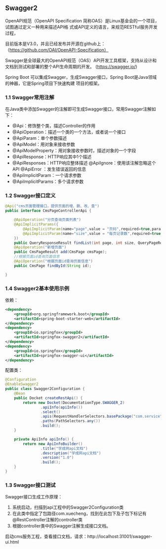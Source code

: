 ## Swagger2

OpenAPI规范（OpenAPI Specification 简称OAS）是Linux基金会的一个项目，试图通过定义一种用来描述API格
式或API定义的语言，来规范RESTful服务开发过程，

目前版本是V3.0，并且已经发布并开源在github上：（https://github.com/OAI/OpenAPI-Specification）

Swagger是全球最大的OpenAPI规范（OAS）API开发工具框架，支持从设计和文档到测试和部署的整个API生命周期的开发。 (https://swagger.io/)

Spring Boot 可以集成Swagger，生成Swagger接口，Spring Boot是Java领域的神器，它是Spring项目下快速构建
项目的框架。

### 1.1 Swagger常用注解	

在Java类中添加Swagger的注解即可生成Swagger接口，常用Swagger注解如下：

- @Api：修饰整个类，描述Controller的作用 
- @ApiOperation：描述一个类的一个方法，或者说一个接口
- @ApiParam：单个参数描述 
- @ApiModel：用对象来接收参数 
- @ApiModelProperty：用对象接收参数时，描述对象的一个字段 
- @ApiResponse：HTTP响应其中1个描述 
- @ApiResponses：HTTP响应整体描述 @ApiIgnore：使用该注解忽略这个API @ApiError ：发生错误返回的信息 
- @ApiImplicitParam：一个请求参数
- @ApiImplicitParams：多个请求参数

### 1.2 Swagger接口定义

```java
@Api("cms页面管理接口，提供页面的增、删、改、查")
public interface CmsPageControllerApi {

    @ApiOperation("分页查询页面列表")
    @ApiImplicitParams({
        @ApiImplicitParam(name="page",value = "页码",required=true,paramType="path",dataType="int"),
        @ApiImplicitParam(name="size",value = "每页记录数",required=true,paramType="path",dataType="int")
    })
    public QueryResponseResult findList(int page, int size, QueryPageRequest queryPageRequest);
    @ApiOperation("新增页面")
    public CmsPageResult add(CmsPage cmsPage);
    //根据页面id查询页面信息
    @ApiOperation("根据页面id查询页面信息")
    public CmsPage findById(String id);

}
```

### 1.4 Swagger2基本使用示例

依赖：

```xml
<dependency>
    <groupId>org.springframework.boot</groupId>
    <artifactId>spring-boot-starter-web</artifactId>
</dependency>
<dependency>
    <groupId>io.springfox</groupId>
    <artifactId>springfox-swagger2</artifactId>
</dependency>
<dependency>
    <groupId>io.springfox</groupId>
    <artifactId>springfox-swagger-ui</artifactId>
</dependency>
```

配置类：

```java
@Configuration
@EnableSwagger2
public class Swagger2Configuration {
    @Bean
    public Docket createRestApi() {
        return new Docket(DocumentationType.SWAGGER_2)
                .apiInfo(apiInfo())
                .select()
                .apis(RequestHandlerSelectors.basePackage("com.service"))
                .paths(PathSelectors.any())
                .build();
    }

    private ApiInfo apiInfo() {
        return new ApiInfoBuilder()
                .title("学成网api文档")
                .description("学成网api文档")
                .version("1.0")
                .build();
    }
}
```

### 1.3 Swagger接口测试

Swagger接口生成工作原理：

1. 系统启动，扫描到api工程中的Swagger2Configuration类
2. 在此类中指定了包路径com.xuecheng，找到在此包下及子包下标记有@RestController注解的controller类
3. 根据controller类中的Swagger注解生成接口文档。

启动cms服务工程，查看接口文档，请求：http://localhost:31001/swagger-ui.html